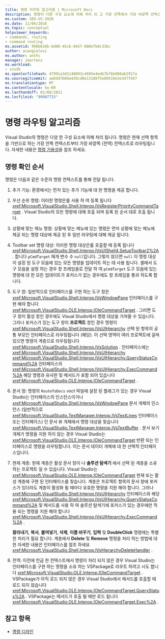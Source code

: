 ```yaml
---
title: 명령 라우팅 알고리즘 | Microsoft Docs
description: 명령이 다른 구성 요소에 의해 처리 되 고 가장 안쪽에서 가장 바깥쪽 컨텍스트로 라우팅되는 경우 Visual Studio의 명령 확인 순서에 대해 알아봅니다.
ms.custom: SEO-VS-2020
ms.date: 11/04/2016
ms.topic: conceptual
helpviewer_keywords:
- commands, routing
- command routing
ms.assetid: 998b616b-bd08-45cb-845f-808efb8c33bc
author: acangialosi
ms.author: anthc
manager: jmartens
ms.workload:
- vssdk
ms.openlocfilehash: 47991a3d1140893c4695e4edb7b76b808ab2917a
ms.sourcegitcommit: ae6d47b09a439cd0e13180f5e89510e3e347fd47
ms.translationtype: MT
ms.contentlocale: ko-KR
ms.lasthandoff: 02/08/2021
ms.locfileid: "99907733"
---
```

# <a name="command-routing-algorithm"></a>명령 라우팅 알고리즘
Visual Studio의 명령은 다양 한 구성 요소에 의해 처리 됩니다. 명령은 현재 선택 항목을 기반으로 하는 가장 안쪽 컨텍스트부터 가장 바깥쪽 (전역) 컨텍스트로 라우팅됩니다. 자세한 내용은 [명령 가용성](../../extensibility/internals/command-availability.md)을 참조 하세요.

## <a name="order-of-command-resolution"></a>명령 확인 순서
 명령은 다음과 같은 수준의 명령 컨텍스트를 통해 전달 됩니다.

1. 추가 기능: 환경에서는 먼저 있는 추가 기능에 대 한 명령을 제공 합니다.

2. 우선 순위 명령: 이러한 명령은를 사용 하 여 등록 됩니다 <xref:Microsoft.VisualStudio.Shell.Interop.IVsRegisterPriorityCommandTarget> . Visual Studio의 모든 명령에 대해 호출 되며 등록 된 순서 대로 호출 됩니다.

3. 상황에 맞는 메뉴 명령: 상황에 맞는 메뉴에 있는 명령은 먼저 상황에 맞는 메뉴에 제공 되는 명령 대상에 제공 된 후 일반 라우팅에 대해 제공 됩니다.

4. Toolbar set 명령 대상: 이러한 명령 대상은를 호출할 때 등록 됩니다 <xref:Microsoft.VisualStudio.Shell.Interop.IVsUIShell4.SetupToolbar2%2A> . 합니다 `pCmdTarget` 매개 변수 수 `null`입니다. 그렇지 않으면 `null` 이 명령 대상이 설정 된 도구 모음에 있는 모든 명령을 업데이트 하는 데 사용 됩니다. 셸에서 도구 모음을 설정 하는 경우 창 프레임을로 전달 하 여 `pCmdTarget` 도구 모음에 있는 명령에 대 한 모든 업데이트가 포커스가 없는 경우에도 창 프레임을 통과 하도록 합니다.

5. 도구 창: 일반적으로 인터페이스를 구현 하는 도구 창은 <xref:Microsoft.VisualStudio.Shell.Interop.IVsWindowPane> 인터페이스를 구현 해야 합니다 <xref:Microsoft.VisualStudio.OLE.Interop.IOleCommandTarget> . 그러면 도구 창이 활성 창인 경우에도 Visual Studio에서 명령 대상을 가져올 수 있습니다. 그러나 포커스가 있는 도구 창이 **프로젝트** 창인 경우 명령이 <xref:Microsoft.VisualStudio.Shell.Interop.IVsUIHierarchy> 선택 된 항목의 공통 부모인 인터페이스로 라우팅됩니다 (해당). 이 선택 영역이 여러 프로젝트에 걸쳐 있으면 명령이 계층으로 라우팅됩니다 <xref:Microsoft.VisualStudio.Shell.Interop.IVsSolution> . 인터페이스에는 <xref:Microsoft.VisualStudio.Shell.Interop.IVsUIHierarchy> <xref:Microsoft.VisualStudio.Shell.Interop.IVsUIHierarchy.QueryStatusCommand%2A> 인터페이스의 <xref:Microsoft.VisualStudio.Shell.Interop.IVsUIHierarchy.ExecCommand%2A> 해당 명령과 유사한 및 메서드가 포함 되어 있습니다 <xref:Microsoft.VisualStudio.OLE.Interop.IOleCommandTarget> .

6. 문서 창: 명령의 `RouteToDocs` *vsct* 파일에 설정 된 플래그가 있는 경우 Visual Studio는 인터페이스의 인스턴스이거나 <xref:Microsoft.VisualStudio.Shell.Interop.IVsWindowPane> 문서 개체의 인스턴스 (일반적으로 <xref:Microsoft.VisualStudio.TextManager.Interop.IVsTextLines> 인터페이스 또는 인터페이스) 인 문서 뷰 개체에서 명령 대상을 찾습니다 <xref:Microsoft.VisualStudio.TextManager.Interop.IVsTextBuffer> . 문서 보기 개체가 명령을 지원 하지 않는 경우 Visual Studio는 <xref:Microsoft.VisualStudio.OLE.Interop.IOleCommandTarget> 반환 되는 인터페이스로 명령을 라우팅합니다. 이는 문서 데이터 개체에 대 한 선택적 인터페이스입니다.

7. 현재 계층: 현재 계층은 활성 문서 창이 나 **솔루션 탐색기** 에서 선택 된 계층을 소유 하는 프로젝트 일 수 있습니다. Visual Studio는 <xref:Microsoft.VisualStudio.OLE.Interop.IOleCommandTarget> 현재 또는 활성 계층에 구현 된 인터페이스를 찾습니다. 계층은 프로젝트 항목의 문서 창에 포커스가 있더라도 계층이 활성화 될 때마다 유효한 명령을 지원 해야 합니다. 그러나  <xref:Microsoft.VisualStudio.Shell.Interop.IVsUIHierarchy> 인터페이스와 해당 <xref:Microsoft.VisualStudio.Shell.Interop.IVsUIHierarchy.QueryStatusCommand%2A> 및 메서드를 사용 하 여 솔루션 탐색기에 포커스가 있는 경우에만 적용 되는 명령을 지원 해야 합니다 <xref:Microsoft.VisualStudio.Shell.Interop.IVsUIHierarchy.ExecCommand%2A> .

     **잘라내기**, **복사**, **붙여넣기**, **삭제**, **이름 바꾸기**, **입력** 및 **DoubleClick** 명령에는 특별 한 처리가 필요 합니다. 계층에서 **Delete** 및 **Remove** 명령을 처리 하는 방법에 대 한 자세한 내용은 인터페이스를 참조 하세요 <xref:Microsoft.VisualStudio.Shell.Interop.IVsHierarchyDeleteHandler> .

8. 전역: 이전에 언급 한 컨텍스트에서 명령이 처리 되지 않은 경우 Visual Studio는 인터페이스를 구현 하는 명령을 소유 하는 VSPackage로 라우트 하려고 시도 합니다 <xref:Microsoft.VisualStudio.OLE.Interop.IOleCommandTarget> . VSPackage가 아직 로드 되지 않은 경우 Visual Studio에서 메서드를 호출할 때 로드 되지 않습니다 <xref:Microsoft.VisualStudio.OLE.Interop.IOleCommandTarget.QueryStatus%2A> . VSPackage는 메서드가 호출 될 때만 로드 됩니다 <xref:Microsoft.VisualStudio.OLE.Interop.IOleCommandTarget.Exec%2A> .

## <a name="see-also"></a>참고 항목
- [명령 디자인](../../extensibility/internals/command-design.md)
